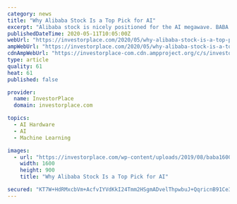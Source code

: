 ```yaml
---
category: news
title: "Why Alibaba Stock Is a Top Pick for AI"
excerpt: "Alibaba stock is nicely positioned for the AI megawave. BABA has a large number of talented engineers and a massive digital platform."
publishedDateTime: 2020-05-11T10:05:00Z
webUrl: "https://investorplace.com/2020/05/why-alibaba-stock-is-a-top-pick-for-ai/"
ampWebUrl: "https://investorplace.com/2020/05/why-alibaba-stock-is-a-top-pick-for-ai/amp/"
cdnAmpWebUrl: "https://investorplace-com.cdn.ampproject.org/c/s/investorplace.com/2020/05/why-alibaba-stock-is-a-top-pick-for-ai/amp/"
type: article
quality: 61
heat: 61
published: false

provider:
  name: InvestorPlace
  domain: investorplace.com

topics:
  - AI Hardware
  - AI
  - Machine Learning

images:
  - url: "https://investorplace.com/wp-content/uploads/2019/08/baba1600e.jpg"
    width: 1600
    height: 900
    title: "Why Alibaba Stock Is a Top Pick for AI"

secured: "KT7W+HdRMxcbVm+AcfvIYVdKkI24Tmm2HSgmADvelThpwbuJ+QqricnB91Ce37rxH5Lmys375V88lwPgsB3h1hBtufUx7fv6YQZK6jj2oLdTXDc5xG5xHqMgWHx4qUR6cx16FsuW7f0z8nimkchNCKA1lLZ2OX68YpjSMWUR9yGLb6ZaA7/kaMyg0v/dlDVbmmIzyx9fWfu1Qd4GIXXWPdL/uKnGIM4wODrdF7+EywDjkSZNU1HD60hU7nzl9u0/WFTI0Uwq0FdgoG3ZWEpPwsRANB3pQjcxdzyZxgYnHC96DZbxeBnrA332y6t1Q/HPSth5zSDrFM5GCNmVijM1r4VubAg5xl8DLMI9txnAoEulQcxlpHfW8RNpkKqAN8uIbEsButtN451BxH/+By+YrlCfbyv8qat23NJ/sgDdAzEur06G6+hbu0ew37HmuQUavqCbmKefCfCLHtA/b0ZX85JR44TKLRS/R/pJ9QOFseA=;aNs53i4Z+ufm/A7QQc2EJQ=="
---
```


